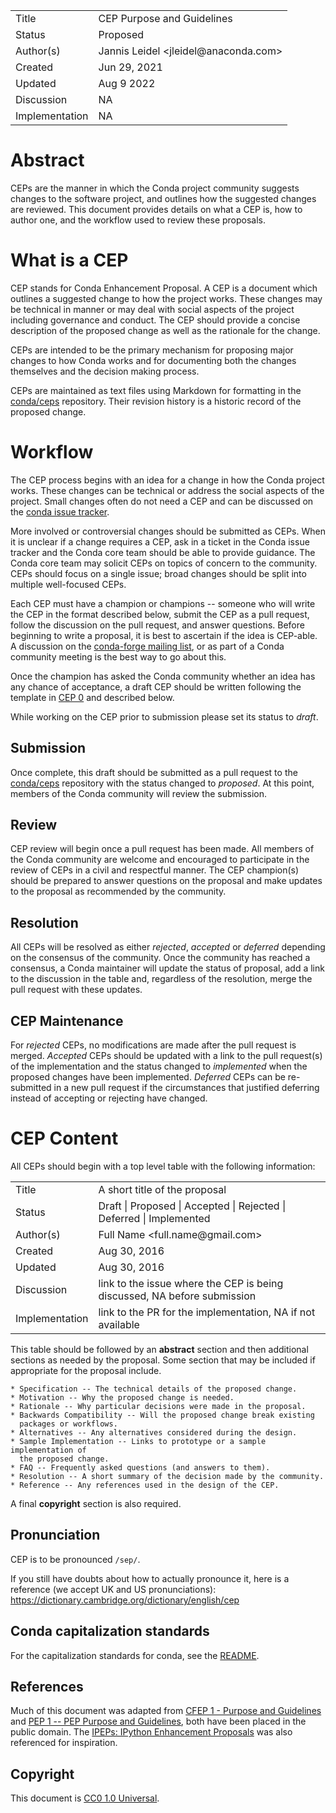 <table>
<tr><td> Title </td><td> CEP Purpose and Guidelines </td>
<tr><td> Status </td><td> Proposed </td></tr>
<tr><td> Author(s) </td><td> Jannis Leidel &lt;jleidel@anaconda.com&gt;</td></tr>
<tr><td> Created </td><td> Jun 29, 2021</td></tr>
<tr><td> Updated </td><td> Aug 9 2022</td></tr>
<tr><td> Discussion </td><td> NA </td></tr>
<tr><td> Implementation </td><td> NA </td></tr>
</table>

# Abstract

CEPs are the manner in which the Conda project community suggests changes
to the software project, and outlines how the suggested changes are reviewed.
This document provides details on what a CEP is, how to author one,
and the workflow used to review these proposals.

# What is a CEP

CEP stands for Conda Enhancement Proposal. A CEP is a document which
outlines a suggested change to how the project works. These changes may be
technical in manner or may deal with social aspects of the project including
governance and conduct. The CEP should provide a concise description of the
proposed change as well as the rationale for the change.

CEPs are intended to be the primary mechanism for proposing major changes to
how Conda works and for documenting both the changes themselves and the
decision making process.

CEPs are maintained as text files using Markdown for formatting in the
[conda/ceps](https://github.com/conda/ceps) repository. Their revision
history is a historic record of the proposed change.

# Workflow

The CEP process begins with an idea for a change in how the Conda project
works. These changes can be technical or address the social aspects of the
project. Small changes often do not need a CEP and can be discussed on the
[conda issue tracker](https://github.com/conda/conda/issues).

More involved or controversial changes should be submitted as CEPs.
When it is unclear if a change requires a CEP, ask in a ticket in the
Conda issue tracker and the Conda core team should be able to provide
guidance. The Conda core team may solicit CEPs on topics of
concern to the community. CEPs should focus on a single issue; broad changes
should be split into multiple well-focused CEPs.

Each CEP must have a champion or champions -- someone who will write the
CEP in the format described below, submit the CEP as a pull request,
follow the discussion on the pull request, and answer questions. Before
beginning to write a proposal, it is best to ascertain if the idea is CEP-able.
A discussion on the
[conda-forge mailing list](https://groups.google.com/forum/#!forum/conda-forge),
or as part of a Conda community meeting is the best way to go about this.

Once the champion has asked the Conda community whether an idea
has any chance of acceptance, a draft CEP should be written following the
template in [CEP 0](cep-0.md) and described below.

While working on the CEP prior to submission please set its status to *draft*.

## Submission

Once complete, this draft should be submitted as a pull request to the
[conda/ceps](https://github.com/conda/ceps) repository with the status
changed to *proposed*. At this point, members of the Conda community will
review the submission.

## Review

CEP review will begin once a pull request has been made. All members of the
Conda community are welcome and encouraged to participate in the review
of CEPs in a civil and respectful manner. The CEP champion(s) should be
prepared to answer questions on the proposal and make updates to the
proposal as recommended by the community.

## Resolution

All CEPs will be resolved as either *rejected*, *accepted* or *deferred*
depending on the consensus of the community. Once the community has reached a
consensus, a Conda maintainer will update the status of proposal, add a
link to the discussion in the table and, regardless of the resolution, merge
the pull request with these updates.

## CEP Maintenance

For *rejected* CEPs, no modifications are made after the pull request is merged.
*Accepted* CEPs should be updated with a link to the pull request(s) of the
implementation and the status changed to *implemented* when the proposed
changes have been implemented. *Deferred* CEPs can be re-submitted in a new
pull request if the circumstances that justified deferring instead of
accepting or rejecting have changed.

# CEP Content

All CEPs should begin with a top level table with the following information:

<table>
<tr><td> Title </td><td> A short title of the proposal </td>
<tr><td> Status </td><td> Draft | Proposed | Accepted | Rejected | Deferred | Implemented </td></tr>
<tr><td> Author(s) </td><td> Full Name &lt;full.name@gmail.com&gt;</td></tr>
<tr><td> Created </td><td> Aug 30, 2016</td></tr>
<tr><td> Updated </td><td> Aug 30, 2016</td></tr>
<tr><td> Discussion </td><td> link to the issue where the CEP is being discussed, NA before submission </td></tr>
<tr><td> Implementation </td><td> link to the PR for the implementation, NA if not available </td></tr>
</table>

This table should be followed by an **abstract** section and then
additional sections as needed by the proposal. Some section that may be
included if appropriate for the proposal include.

    * Specification -- The technical details of the proposed change.
    * Motivation -- Why the proposed change is needed.
    * Rationale -- Why particular decisions were made in the proposal.
    * Backwards Compatibility -- Will the proposed change break existing
      packages or workflows.
    * Alternatives -- Any alternatives considered during the design.
    * Sample Implementation -- Links to prototype or a sample implementation of
      the proposed change.
    * FAQ -- Frequently asked questions (and answers to them).
    * Resolution -- A short summary of the decision made by the community.
    * Reference -- Any references used in the design of the CEP.

A final **copyright** section is also required.

## Pronunciation

CEP is to be pronounced `/sep/`.

If you still have doubts about how to actually pronounce it, here is a reference (we accept UK and US pronunciations): https://dictionary.cambridge.org/dictionary/english/cep

## Conda capitalization standards

For the capitalization standards for conda, see the [README](https://github.com/conda-incubator/ceps/blob/main/README.md).

## References

Much of this document was adapted from [CFEP 1 - Purpose and Guidelines](https://github.com/conda-forge/cfep/blob/master/cfep-01.md) and
[PEP 1 -- PEP Purpose and Guidelines](https://www.python.org/dev/peps/pep-0001/), both have been placed in the public domain.
The [IPEPs: IPython Enhancement Proposals](https://github.com/ipython/ipython/wiki/IPEPs:-IPython-Enhancement-Proposals) was also referenced for inspiration.

## Copyright

This document is [CC0 1.0 Universal](https://creativecommons.org/publicdomain/zero/1.0/).
